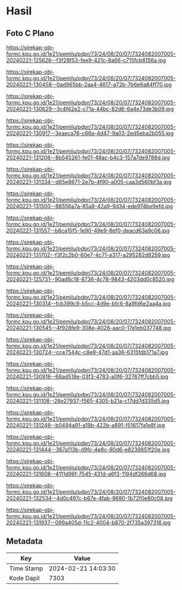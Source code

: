 # Hasil

## Foto C Plano

https://sirekap-obj-formc.kpu.go.id/1e21/pemilu/pdpr/73/24/08/20/07/7324082007005-20240221-125626--f3f28f53-fee9-421c-8a66-c715fcb6156a.jpg

https://sirekap-obj-formc.kpu.go.id/1e21/pemilu/pdpr/73/24/08/20/07/7324082007005-20240221-130458--0ad965bb-2aa4-4617-a72b-7b6e6a84ff70.jpg

https://sirekap-obj-formc.kpu.go.id/1e21/pemilu/pdpr/73/24/08/20/07/7324082007005-20240221-130629--3c4f42e2-c71a-44bc-82d6-6a4e73de3b09.jpg

https://sirekap-obj-formc.kpu.go.id/1e21/pemilu/pdpr/73/24/08/20/07/7324082007005-20240221-130917--3eaeca76-c66a-4d47-9a03-2ed5eba2b055.jpg

https://sirekap-obj-formc.kpu.go.id/1e21/pemilu/pdpr/73/24/08/20/07/7324082007005-20240221-131206--8b545261-fe01-48ac-b4c3-157a7de9788d.jpg

https://sirekap-obj-formc.kpu.go.id/1e21/pemilu/pdpr/73/24/08/20/07/7324082007005-20240221-131334--d85e8671-2e7b-4f90-a005-caa3d560bf3a.jpg

https://sirekap-obj-formc.kpu.go.id/1e21/pemilu/pdpr/73/24/08/20/07/7324082007005-20240221-131500--88556a7a-85a8-42a9-9d34-ede974be9efd.jpg

https://sirekap-obj-formc.kpu.go.id/1e21/pemilu/pdpr/73/24/08/20/07/7324082007005-20240221-131557--b8ca15f5-1e90-49e9-8ef0-deacd63a9c06.jpg

https://sirekap-obj-formc.kpu.go.id/1e21/pemilu/pdpr/73/24/08/20/07/7324082007005-20240221-131702--f3f2c2b0-60e7-4c71-a317-a295282d8259.jpg

https://sirekap-obj-formc.kpu.go.id/1e21/pemilu/pdpr/73/24/08/20/07/7324082007005-20240221-125731--90ad6c18-8736-4c78-9843-4203dd0c8520.jpg

https://sirekap-obj-formc.kpu.go.id/1e21/pemilu/pdpr/73/24/08/20/07/7324082007005-20240221-130314--fcb399c9-b5cc-4d9e-bfc6-8a9fd6e2aa4a.jpg

https://sirekap-obj-formc.kpu.go.id/1e21/pemilu/pdpr/73/24/08/20/07/7324082007005-20240221-130545--4f928fe9-308e-4026-aac0-17e1eb037748.jpg

https://sirekap-obj-formc.kpu.go.id/1e21/pemilu/pdpr/73/24/08/20/07/7324082007005-20240221-130724--cce7544c-c8e9-47d1-aa36-6315fdb171a7.jpg

https://sirekap-obj-formc.kpu.go.id/1e21/pemilu/pdpr/73/24/08/20/07/7324082007005-20240221-130918--68ad518e-03f3-4783-a0f6-32767ff7cbb5.jpg

https://sirekap-obj-formc.kpu.go.id/1e21/pemilu/pdpr/73/24/08/20/07/7324082007005-20240221-131108--26e27937-f565-4305-b21a-c17dd7d335d5.jpg

https://sirekap-obj-formc.kpu.go.id/1e21/pemilu/pdpr/73/24/08/20/07/7324082007005-20240221-131248--b0494a91-a19b-422b-a891-f51617fa1e8f.jpg

https://sirekap-obj-formc.kpu.go.id/1e21/pemilu/pdpr/73/24/08/20/07/7324082007005-20240221-131444--367a113b-d9fc-4e8c-80d6-e8239851f20e.jpg

https://sirekap-obj-formc.kpu.go.id/1e21/pemilu/pdpr/73/24/08/20/07/7324082007005-20240221-131608--4111d96f-7545-431d-a6f3-1194df266d68.jpg

https://sirekap-obj-formc.kpu.go.id/1e21/pemilu/pdpr/73/24/08/20/07/7324082007005-20240221-132534--4d0c497c-b67e-4fab-9680-1b72f0e80c08.jpg

https://sirekap-obj-formc.kpu.go.id/1e21/pemilu/pdpr/73/24/08/20/07/7324082007005-20240221-131937--099a405d-11c2-4004-b870-2f735a397316.jpg


## Metadata

| Key        | Value               |
| ---------- | ------------------- |
| Time Stamp | 2024-02-21 14:03:30 |
| Kode Dapil | 7303                |



